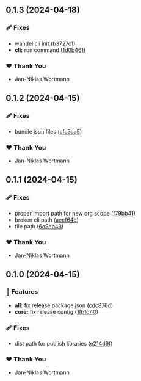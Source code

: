## 0.1.3 (2024-04-18)


### 🩹 Fixes

- wandel cli init ([b3727c1](https://github.com/wandeljs/wandel/commit/b3727c1))
- **cli:** run command ([1d0b461](https://github.com/wandeljs/wandel/commit/1d0b461))

### ❤️  Thank You

- Jan-Niklas Wortmann

## 0.1.2 (2024-04-15)


### 🩹 Fixes

- bundle json files ([cfc5ca5](https://github.com/wandeljs/wandel/commit/cfc5ca5))

### ❤️  Thank You

- Jan-Niklas Wortmann

## 0.1.1 (2024-04-15)


### 🩹 Fixes

- proper import path for new org scope ([f79bb41](https://github.com/wandeljs/wandel/commit/f79bb41))
- broken cli path ([aecf64e](https://github.com/wandeljs/wandel/commit/aecf64e))
- file path ([6e9eb43](https://github.com/wandeljs/wandel/commit/6e9eb43))

### ❤️  Thank You

- Jan-Niklas Wortmann

## 0.1.0 (2024-04-15)

### 🚀 Features

- **all:** fix release package json ([cdc876d](https://github.com/wandeljs/wandel/commit/cdc876d))
- **core:** fix release config ([1fb1d40](https://github.com/wandeljs/wandel/commit/1fb1d40))

### 🩹 Fixes

- dist path for publish libraries ([e214d9f](https://github.com/wandeljs/wandel/commit/e214d9f))

### ❤️ Thank You

- Jan-Niklas Wortmann

